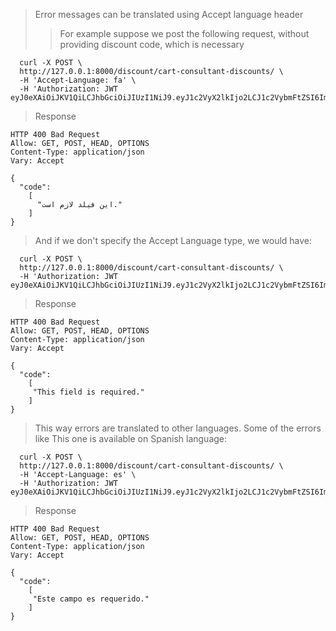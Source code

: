 > Error messages can be translated using Accept language header
>> For example suppose we post the following request, without providing discount code, which is necessary
```
  curl -X POST \
  http://127.0.0.1:8000/discount/cart-consultant-discounts/ \
  -H 'Accept-Language: fa' \
  -H 'Authorization: JWT eyJ0eXAiOiJKV1QiLCJhbGciOiJIUzI1NiJ9.eyJ1c2VyX2lkIjo2LCJ1c2VybmFtZSI6Im1haWxAZW1haWwuY29tIiwiZXhwIjoxNTY5ODYyMDMzLCJlbWFpbCI6Im1haWxAZW1haWwuY29tIiwib3JpZ19pYXQiOjE1NjkyNTcyMzN9.u48___6Dd61VR5gEm5f6kPRnQeZpPHqZriyQgWGJudo'
```
> Response
```
HTTP 400 Bad Request
Allow: GET, POST, HEAD, OPTIONS
Content-Type: application/json
Vary: Accept

{
  "code":
    [
      "این فیلد لازم است."
    ]
}
```
> And if we don't specify the Accept Language type, we would have:
```
  curl -X POST \
  http://127.0.0.1:8000/discount/cart-consultant-discounts/ \
  -H 'Authorization: JWT eyJ0eXAiOiJKV1QiLCJhbGciOiJIUzI1NiJ9.eyJ1c2VyX2lkIjo2LCJ1c2VybmFtZSI6Im1haWxAZW1haWwuY29tIiwiZXhwIjoxNTY5ODYyMDMzLCJlbWFpbCI6Im1haWxAZW1haWwuY29tIiwib3JpZ19pYXQiOjE1NjkyNTcyMzN9.u48___6Dd61VR5gEm5f6kPRnQeZpPHqZriyQgWGJudo'
```
> Response 
```
HTTP 400 Bad Request
Allow: GET, POST, HEAD, OPTIONS
Content-Type: application/json
Vary: Accept

{
  "code":
    [
     "This field is required."
    ]
}
```
> This way errors are translated to other languages. Some of the errors like This one is available on Spanish language:
```
  curl -X POST \
  http://127.0.0.1:8000/discount/cart-consultant-discounts/ \
  -H 'Accept-Language: es' \
  -H 'Authorization: JWT eyJ0eXAiOiJKV1QiLCJhbGciOiJIUzI1NiJ9.eyJ1c2VyX2lkIjo2LCJ1c2VybmFtZSI6Im1haWxAZW1haWwuY29tIiwiZXhwIjoxNTY5ODYyMDMzLCJlbWFpbCI6Im1haWxAZW1haWwuY29tIiwib3JpZ19pYXQiOjE1NjkyNTcyMzN9.u48___6Dd61VR5gEm5f6kPRnQeZpPHqZriyQgWGJudo'
```
> Response 
```
HTTP 400 Bad Request
Allow: GET, POST, HEAD, OPTIONS
Content-Type: application/json
Vary: Accept

{
  "code":
    [
     "Este campo es requerido."
    ]
}
```